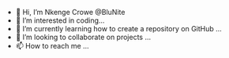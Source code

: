 - 👋 Hi, I’m Nkenge Crowe @BluNite
- 👀 I’m interested in coding...
- 🌱 I’m currently learning how to create a repository on GitHub ...
- 💞️ I’m looking to collaborate on projects ...
- 📫 How to reach me ...

<!---
BluNite/BluNite is a ✨ special ✨ repository because its `README.md` (this file) appears on your GitHub profile.
You can click the Preview link to take a look at your changes.
--->

